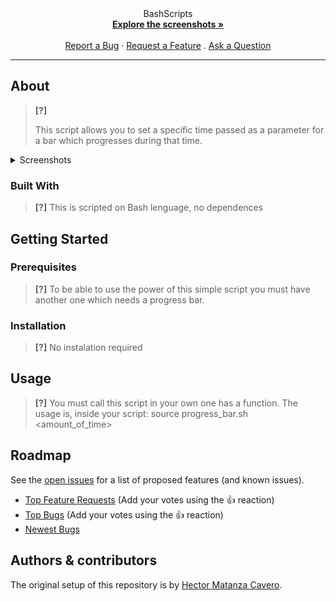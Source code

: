 
<div align="center">
  BashScripts
  <br />
  <a href="#about"><strong>Explore the screenshots »</strong></a>
  <br />
  <br />
  <a href="https://github.com/HectorMC02/Proyects/BashScripts/ProgressBar/issues/new?assignees=&labels=bug&template=01_BUG_REPORT.md&title=bug%3A+">Report a Bug</a>
  ·
  <a href="https://github.com/HectorMC02/Proyects/BashScripts/ProgressBar/issues/new?assignees=&labels=enhancement&template=02_FEATURE_REQUEST.md&title=feat%3A+">Request a Feature</a>
  .
  <a href="https://github.com/HectorMC02/Proyects/BashScripts/ProgressBar/issues/new?assignees=&labels=question&template=04_SUPPORT_QUESTION.md&title=support%3A+">Ask a Question</a>
</div>



---

## About

> **[?]**
>  
> This script allows you to set a specific time passed as a parameter for a bar which progresses during that time.

<details>
<summary>Screenshots</summary>
<br>

> **[?]**
> Please provide your screenshots here.

|                       How to write the command                        |                           Execution of the script                      |
| :-------------------------------------------------------------------: | :--------------------------------------------------------------------: |
|<img src="docs/images/progress_init.png" title="progress_init" width="100%"> | <img src="docs/images/progress.exec.png" title="progress_exec" width="100%">|

</details>

### Built With

> **[?]**
> This is scripted on Bash lenguage, no dependences

## Getting Started

### Prerequisites

> **[?]**
> To be able to use the power of this simple script you must have another one which needs a progress bar.

### Installation

> **[?]**
> No instalation required

## Usage

> **[?]**
> You must call this script in your own one has a function.
> The usage is, inside your script:
>        source progress_bar.sh <amount_of_time>

## Roadmap

See the [open issues](https://github.com/HectorMC02/Proyects/BashScripts/ProgressBar/issues) for a list of proposed features (and known issues).

- [Top Feature Requests](https://github.com/HectorMC02/Proyects/BashScripts/ProgressBar/issues?q=label%3Aenhancement+is%3Aopen+sort%3Areactions-%2B1-desc) (Add your votes using the 👍 reaction)
- [Top Bugs](https://github.com/HectorMC02/Proyects/BashScripts/ProgressBar/issues?q=is%3Aissue+is%3Aopen+label%3Abug+sort%3Areactions-%2B1-desc) (Add your votes using the 👍 reaction)
- [Newest Bugs](https://github.com/HectorMC02/Proyects/BashScripts/ProgressBar/issues?q=is%3Aopen+is%3Aissue+label%3Abug)

## Authors & contributors

The original setup of this repository is by [Hector Matanza Cavero](https://github.com/HectorMC02).


